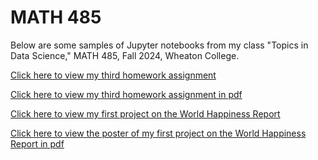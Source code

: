 # MATH 485
Below are some samples of Jupyter notebooks from my class "Topics in Data Science," MATH 485, Fall 2024, Wheaton College.

[Click here to view my third homework assignment](https://github.com/ebro1013/Portfolio/blob/main/Homework%203.ipynb)

[Click here to view my third homework assignment in pdf](https://github.com/ebro1013/Portfolio/blob/main/Homework%203.pdf)

[Click here to view my first project on the World Happiness Report](https://github.com/katielark/project_1/blob/main/project_1_final%20(1).ipynb)

[Click here to view the poster of my first project on the World Happiness Report in pdf](http://localhost:8889/edit/Data%20Science/Data%20Science%20Poster.pdf?)
